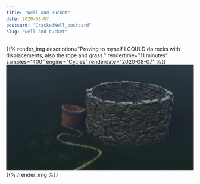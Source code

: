 ```yaml
---
title: "Well and Bucket"
date: 2020-08-07
postcard: "CrackedWell_postcard"
slug: "well-and-bucket"
---
```


{{% render_img 
  description="Proving to myself I COULD do rocks with displacements, also the rope and grass." 
  rendertime="11 minutes" 
  samples="400" 
  engine="Cycles"
  renderdate="2020-08-07" %}}
![Rocky well with a bucket and rope next to it](img/CrackedWell.png)
{{% /render_img %}}


